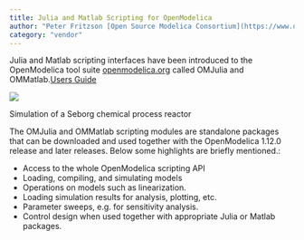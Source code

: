 ```yaml
---
title: Julia and Matlab Scripting for OpenModelica
author: "Peter Fritzson [Open Source Modelica Consortium](https://www.openmodelica.org/)"
category: "vendor"
---
```


Julia and Matlab scripting interfaces have been introduced to the OpenModelica tool suite [openmodelica.org](https://www.openmodelica.org/) 
called OMJulia and OMMatlab.[Users Guide](https://www.openmodelica.org/doc/OpenModelicaUsersGuide/latest/)

![](Seborg-Chemical1.jpg)

Simulation of a Seborg chemical process reactor
 
The OMJulia and OMMatlab scripting modules are standalone packages that can be downloaded and used together with the OpenModelica 1.12.0 release and later releases. Below some highlights are briefly mentioned.:

- Access to the whole OpenModelica scripting API
- Loading, compiling, and simulating models
- Operations on models such as linearization.
- Loading simulation results for analysis, plotting, etc.
- Parameter sweeps, e.g. for sensitivity analysis.
- Control design when used together with appropriate Julia or Matlab packages.
